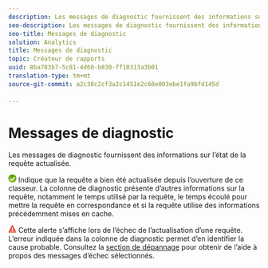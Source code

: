 ```yaml
---
description: Les messages de diagnostic fournissent des informations sur l’état de la requête actualisée.
seo-description: Les messages de diagnostic fournissent des informations sur l’état de la requête actualisée.
seo-title: Messages de diagnostic
solution: Analytics
title: Messages de diagnostic
topic: Créateur de rapports
uuid: 8ba783b7-5c81-4d60-b830-ff10313a3b01
translation-type: tm+mt
source-git-commit: a2c38c2cf3a2c1451e2c60e003ebe1fa9bfd145d

---
```



# Messages de diagnostic

Les messages de diagnostic fournissent des informations sur l’état de la requête actualisée.

![icon_notice_success.gif](assets/icon_notice_success.gif) Indique que la requête a bien été actualisée depuis l’ouverture de ce classeur. La colonne de diagnostic présente d’autres informations sur la requête, notamment le temps utilisé par la requête, le temps écoulé pour mettre la requête en correspondance et si la requête utilise des informations précédemment mises en cache.

![icon_notice_warn.gif](assets/icon_notice_warn.gif) Cette alerte s’affiche lors de l’échec de l’actualisation d’une requête. L’erreur indiquée dans la colonne de diagnostic permet d’en identifier la cause probable. Consultez la [section de dépannage](../../../analyze/report-builder/troubleshoot.md#concept_DC4DEC4089A14969903A405366E547A4) pour obtenir de l’aide à propos des messages d’échec sélectionnés.
